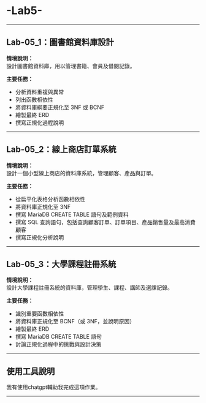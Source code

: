 # -Lab5-

---

## Lab-05_1：圖書館資料庫設計

**情境說明：**  
設計圖書館資料庫，用以管理書籍、會員及借閱記錄。

**主要任務：**  
- 分析資料重複與異常  
- 列出函數相依性  
- 將資料庫綱要正規化至 3NF 或 BCNF  
- 繪製最終 ERD  
- 撰寫正規化過程說明  

---

## Lab-05_2：線上商店訂單系統

**情境說明：**  
設計一個小型線上商店的資料庫系統，管理顧客、產品與訂單。

**主要任務：**  
- 從扁平化表格分析函數相依性  
- 將資料庫正規化至 3NF  
- 撰寫 MariaDB CREATE TABLE 語句及範例資料  
- 撰寫 SQL 查詢語句，包括查詢顧客訂單、訂單項目、產品銷售量及最高消費顧客  
- 撰寫正規化分析說明  

---

## Lab-05_3：大學課程註冊系統

**情境說明：**  
設計大學課程註冊系統的資料庫，管理學生、課程、講師及選課記錄。

**主要任務：**  
- 識別重要函數相依性  
- 將資料庫正規化至 BCNF（或 3NF，並說明原因）  
- 繪製最終 ERD  
- 撰寫 MariaDB CREATE TABLE 語句  
- 討論正規化過程中的挑戰與設計決策  

---

## 使用工具說明
我有使用chatgpt輔助我完成這項作業。 

---



